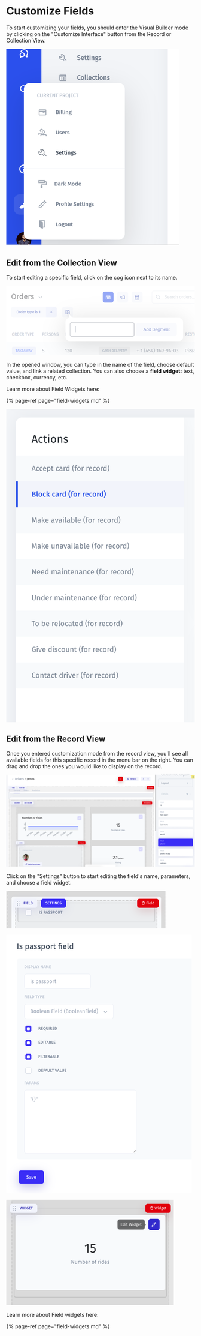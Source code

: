 # Customize Fields

To start customizing your fields, you should enter the Visual Builder mode by clicking on the "Customize Interface" button from the Record or Collection View. 

![](../../../.gitbook/assets/image%20%28157%29.png)

## Edit from the Collection View

To start editing a specific field, click on the cog icon next to its name. 

![](../../../.gitbook/assets/image%20%28181%29.png)

In the opened window, you can type in the name of the field, choose default value, and link a related collection. You can also choose a **field widget:** text, checkbox, currency, etc.

Learn more about Field Widgets here:

{% page-ref page="field-widgets.md" %}

![](../../../.gitbook/assets/image%20%28178%29.png)

## Edit from the Record View

Once you entered customization mode from the record view, you'll see all available fields for this specific record in the menu bar on the right. You can drag and drop the ones you would like to display on the record. 

![](../../../.gitbook/assets/snimok-ekrana-2019-07-26-v-12.08.23.png)

Click on the "Settings" button to start editing the field's name, parameters, and choose a field widget. 

![](../../../.gitbook/assets/snimok-ekrana-2019-07-26-v-12.27.25.png)

![](../../../.gitbook/assets/snimok-ekrana-2019-07-26-v-12.29.16.png)

![](../../../.gitbook/assets/snimok-ekrana-2019-07-26-v-12.28.11.png)

Learn more about Field widgets here:

{% page-ref page="field-widgets.md" %}





